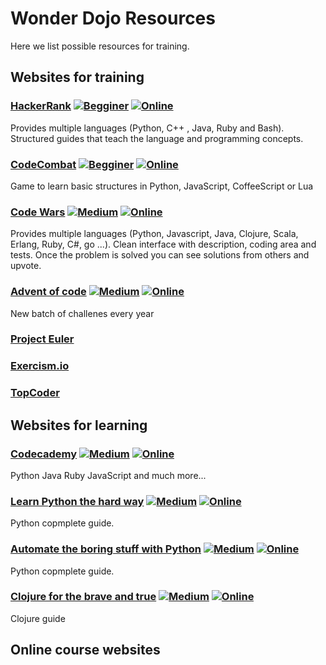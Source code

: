 # Wonder Dojo Resources

Here we list possible resources for training.

## Websites for training

### [HackerRank](https://www.hackerrank.com) [![Begginer](https://img.shields.io/badge/Level-beginer-green.svg)]() [![Online](https://img.shields.io/badge/Medium-online-1abc9c.svg)]()

Provides multiple languages (Python, C++ , Java, Ruby and Bash). Structured guides that teach the language and programming concepts.

### [CodeCombat](https://codecombat.com/play) [![Begginer](https://img.shields.io/badge/Level-beginer-green.svg)]() [![Online](https://img.shields.io/badge/Medium-online-1abc9c.svg)]()

Game to learn basic structures in Python, JavaScript, CoffeeScript or Lua

### [Code Wars](https://www.codewars.com/) [![Medium](https://img.shields.io/badge/Level-intermediate-orange.svg)]() [![Online](https://img.shields.io/badge/Medium-online-1abc9c.svg)]()

Provides multiple languages (Python, Javascript, Java, Clojure, Scala, Erlang, Ruby, C#, go ...). Clean interface with description, coding area and tests. Once the problem is solved you can see solutions from others and upvote.

### [Advent of code](https://adventofcode.com/) [![Medium](https://img.shields.io/badge/Level-hard-red.svg)]() [![Online](https://img.shields.io/badge/Medium-computer-1abc9c.svg)]() 

New batch of challenes every year

### [Project Euler](https://projecteuler.net/)

### [Exercism.io](http://exercism.io/)

### [TopCoder](https://arena.topcoder.com)


## Websites for learning

### [Codecademy](https://www.codecademy.com/learn) [![Medium](https://img.shields.io/badge/Level-beginer-green.svg)]() [![Online](https://img.shields.io/badge/Medium-online-1abc9c.svg)]()

Python Java Ruby JavaScript and much more...

### [Learn Python the hard way](https://learnpythonthehardway.org/) [![Medium](https://img.shields.io/badge/Level-beginer-green.svg)]() [![Online](https://img.shields.io/badge/Medium-computer-1abc9c.svg)]() 

Python copmplete guide.

### [Automate the boring stuff with Python](https://automatetheboringstuff.com/) [![Medium](https://img.shields.io/badge/Level-beginer-green.svg)]() [![Online](https://img.shields.io/badge/Medium-computer-1abc9c.svg)]() 

Python copmplete guide.

### [Clojure for the brave and true](https://www.braveclojure.com/clojure-for-the-brave-and-true/) [![Medium](https://img.shields.io/badge/Level-beginer-green.svg)]() [![Online](https://img.shields.io/badge/Medium-computer-1abc9c.svg)]() 

Clojure guide


## Online course websites



